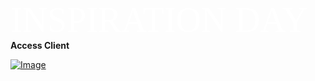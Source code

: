 <span style="color:#fff; font-family: 'Bebas Neue'; font-size: 4em;">INSPIRATION DAY</span>
**Access Client**


<a href="https://weblabsaus.github.io/com.apple.google" rel="Click here to open">![Image](https://play-lh.googleusercontent.com/v_5LsSgLe8lMcmmKc1uYMPkaOkM3JVVkl_IvQ8m9iim5Z8Pw80MgvMyA_zc2QvVs6zA)</a>

